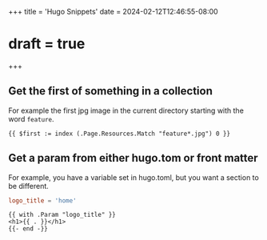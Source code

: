 +++
title = 'Hugo Snippets'
date = 2024-02-12T12:46:55-08:00
# draft = true
+++

## Get the first of something in a collection

For example the first jpg image in the current directory starting with the word `feature`.

```
{{ $first := index (.Page.Resources.Match "feature*.jpg") 0 }}
```

## Get a param from either hugo.tom or front matter

For example, you have a variable set in hugo.toml, but you want a section to be different.

```hugo.toml
logo_title = 'home'
```

```
{{ with .Param "logo_title" }}
<h1>{{ . }}</h1>
{{- end -}}
```

